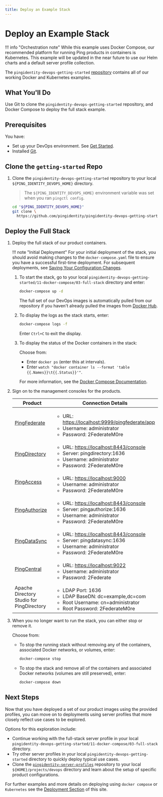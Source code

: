 ```yaml
---
title: Deploy an Example Stack
---
```

# Deploy an Example Stack


!!! info "Orchestration note"
    While this example uses Docker Compose, our recommended platform for running Ping products in containers is Kubernetes. This example will be updated in the near future to use our Helm charts and a default server profile collection.


The `pingidentity-devops-getting-started` [repository](https://github.com/pingidentity/pingidentity-devops-getting-started) contains all of our working Docker and Kubernetes examples.

## What You'll Do

Use Git to clone the `pingidentity-devops-getting-started` repository, and Docker Compose to deploy the full stack example.

## Prerequisites

You have:

* Set up your DevOps environment. See [Get Started](../get-started/introduction.md).
* Installed [Git](https://git-scm.com/downloads).

## Clone the `getting-started` Repo

1. Clone the `pingidentity-devops-getting-started` repository to your local `${PING_IDENTITY_DEVOPS_HOME}` directory.

    > The `${PING_IDENTITY_DEVOPS_HOME}` environment variable was set when you ran `pingctl config`.

    ```sh
    cd "${PING_IDENTITY_DEVOPS_HOME}"
    git clone \
      https://github.com/pingidentity/pingidentity-devops-getting-started.git
    ```

## Deploy the Full Stack

1. Deploy the full stack of our product containers.

    !!! note "Initial Deployment"
        For your initial deployment of the stack, you should avoid making changes to the `docker-compose.yaml` file to ensure you have a successful first-time deployment. For subsequent deployments, see [Saving Your Configuration Changes](../how-to/saveConfigs.md).

    1. To start the stack, go to your local `pingidentity-devops-getting-started/11-docker-compose/03-full-stack` directory and enter:

        ```sh
        docker-compose up -d
        ```

        The full set of our DevOps images is automatically pulled from our repository if you haven't already pulled the images from [Docker Hub](https://hub.docker.com/u/pingidentity/).

    1. To display the logs as the stack starts, enter:

        ```sh
        docker-compose logs -f
        ```

        Enter `Ctrl+C` to exit the display.

    1. To display the status of the Docker containers in the stack:

       Choose from:

       * Enter `docker ps` (enter this at intervals).
       * Enter `watch "docker container ls --format 'table {{.Names}}\t{{.Status}}'"`.

       For more information, see the [Docker Compose Documentation](https://docs.docker.com/compose/).

1. Sign on to the management consoles for the products.

    | Product | Connection Details |
    | --- | --- |
    | [PingFederate](https://localhost:9999/pingfederate/app) | <ul> <li>URL: [https://localhost:9999/pingfederate/app](https://localhost:9999/pingfederate/app)</li><li>Username: administrator</li><li>Password: 2FederateM0re</li></ul> |
    | [PingDirectory](https://localhost:8443/console) | <ul><li>URL: [https://localhost:8443/console](https://localhost:8443/console)</li><li>Server: pingdirectory:1636</li><li>Username: administrator</li><li>Password: 2FederateM0re</li></ul> |
    | [PingAccess](https://localhost:9000) | <ul><li>URL: [https://localhost:9000](https://localhost:9000)</li><li>Username: administrator</li><li>Password: 2FederateM0re</li></ul> |
    | [PingAuthorize](https://localhost:8443/console) | <ul><li>URL: [https://localhost:8443/console](https://localhost:8443/console)</li><li>Server: pingauthorize:1636</li><li>Username: administrator</li><li>Password: 2FederateM0re</li></ul> |
    | [PingDataSync](https://localhost:8443/console) | <ul><li>URL: [https://localhost:8443/console](https://localhost:8443/console)</li><li>Server: pingdatasync:1636</li><li>Username: administrator</li><li>Password: 2FederateM0re</li></ul> |
    | [PingCentral](https://localhost:9022) | <ul><li>URL: [https://localhost:9022](https://localhost:9022)</li><li>Username: administrator</li><li>Password: 2Federate</li></ul> |
    | Apache Directory Studio for PingDirectory |<ul> <li>LDAP Port: 1636</li><li>LDAP BaseDN: dc=example,dc=com</li><li>Root Username: cn=administrator</li><li>Root Password: 2FederateM0re</li></ul> |

1. When you no longer want to run the stack, you can either stop or remove it.

    Choose from:

    * To stop the running stack without removing any of the containers, associated Docker networks, or volumes, enter:

        ```sh
        docker-compose stop
        ```

    * To stop the stack and remove all of the containers and associated Docker networks (volumes are still preserved), enter:

        ```sh
        docker-compose down
        ```
## Next Steps

Now that you have deployed a set of our product images using the provided profiles, you can move on to deployments using server profiles that more closely reflect use cases to be explored.

Options for this exploration include:

* Continue working with the full-stack server profile in your local `pingidentity-devops-getting-started/11-docker-compose/03-full-stack` directory.
* Try other server profiles in your local `pingidentity-devops-getting-started` directory to quickly deploy typical use cases.
* Clone the [`pingidentity-server-profiles`](https://github.com/pingidentity/pingidentity-server-profiles) repository to your local `${HOME}/projects/devops` directory and learn about the setup of specific product configurations.

For further examples and more details on deploying using `docker compose` or `Kubernetes` see the [Deployment Section](../deployment/introduction.md) of this site.